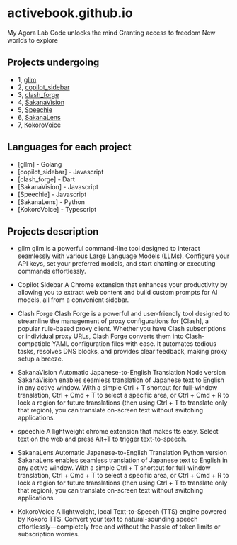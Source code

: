 # activebook.github.io

My Agora Lab
Code unlocks the mind
Granting access to freedom
New worlds to explore

## Projects undergoing

- 1, [gllm](https://activebook.github.io/gllm/)
- 2, [copilot_sidebar](https://activebook.github.io/copilot_sidebar/)
- 3, [clash_forge](https://activebook.github.io/clash_forge/)
- 4, [SakanaVision](https://activebook.github.io/SakanaVision/)
- 5, [Speechie](https://activebook.github.io/speechie/)
- 6, [SakanaLens](https://activebook.github.io/SakanaLens/)
- 7, [KokoroVoice](https://activebook.github.io/KokoroVoice)

## Languages for each project

- [gllm] - Golang
- [copilot_sidebar] - Javascript
- [clash_forge] - Dart
- [SakanaVision] - Javascript
- [Speechie] - Javascript
- [SakanaLens] - Python
- [KokoroVoice] - Typescript

## Projects description

- gllm
gllm is a powerful command-line tool designed to interact seamlessly with various Large Language Models (LLMs). Configure your API keys, set your preferred models, and start chatting or executing commands effortlessly.

- Copilot Sidebar
A Chrome extension that enhances your productivity by allowing you to extract web content and build custom prompts for AI models, all from a convenient sidebar.

- Clash Forge
Clash Forge is a powerful and user-friendly tool designed to streamline the management of proxy configurations for [Clash], a popular rule-based proxy client. Whether you have Clash subscriptions or individual proxy URLs, Clash Forge converts them into Clash-compatible YAML configuration files with ease. It automates tedious tasks, resolves DNS blocks, and provides clear feedback, making proxy setup a breeze.

- SakanaVision Automatic Japanese-to-English Translation Node version
SakanaVision enables seamless translation of Japanese text to English in any active window. With a simple Ctrl + T shortcut for full-window translation, Ctrl + Cmd + T to select a specific area, or Ctrl + Cmd + R to lock a region for future translations (then using Ctrl + T to translate only that region), you can translate on-screen text without switching applications.

- speechie
A lightweight chrome extension that makes tts easy. Select text on the web and press Alt+T to trigger text-to-speech.

- SakanaLens Automatic Japanese-to-English Translation Python version
SakanaLens enables seamless translation of Japanese text to English in any active window. With a simple Ctrl + T shortcut for full-window translation, Ctrl + Cmd + T to select a specific area, or Ctrl + Cmd + R to lock a region for future translations (then using Ctrl + T to translate only that region), you can translate on-screen text without switching applications.

- KokoroVoice
A lightweight, local Text-to-Speech (TTS) engine powered by Kokoro TTS. Convert your text to natural-sounding speech effortlessly—completely free and without the hassle of token limits or subscription worries.
